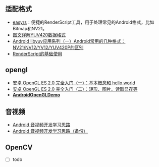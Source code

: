 ## 适配格式

- [easyrs](https://github.com/silvaren/easyrs)：便捷的RenderScript工具，用于处理常见的Android格式，比如Bitmap和NV21。
- [图文详解YUV420数据格式](http://www.cnblogs.com/azraelly/archive/2013/01/01/2841269.html)
- [Android libyuv应用系列（一）Android常用的几种格式：NV21/NV12/YV12/YUV420P的区别](http://blog.csdn.net/zxccxzzxz/article/details/54564416)
- [RenderScript的基础使用](http://www.jianshu.com/p/b7142cb70b04)

## opengl

- [安卓 OpenGL ES 2.0 完全入门（一）：基本概念和 hello world](https://blog.piasy.com/2016/06/07/Open-gl-es-android-2-part-1/)
- [安卓 OpenGL ES 2.0 完全入门（二）：矩形、图片、读取显存等](https://blog.piasy.com/2016/06/14/Open-gl-es-android-2-part-2/)
- **[AndroidOpenGLDemo](https://github.com/doggycoder/AndroidOpenGLDemo)**

## 音视频

- [Android 音视频开发学习思路](https://www.cnblogs.com/renhui/p/7452572.html)
- [Android 音视频开发学习思路（备份）](https://mp.weixin.qq.com/s?__biz=MzAxMTI4MTkwNQ==&mid=2650826247&idx=1&sn=b25846e36cb43ba7ea8b1ce694e9690d&chksm=80b7b299b7c03b8fec61fdf33de9b8e75be4086238a1e34a8cba880bcff23aac33a6686f6481&mpshare=1&scene=1&srcid=0911HWolb2gq1uNYxoFzu260#rd)

## OpenCV

- [ ] todo